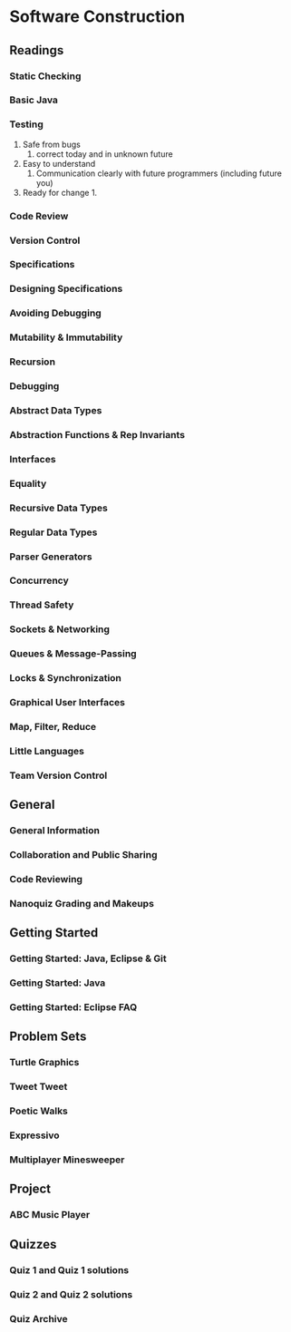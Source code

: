 # Software Construction #
## Readings ##
### Static Checking ###
### Basic Java ###
### Testing ###
1. Safe from bugs
	1. correct today and in unknown future
2. Easy to understand
	1. Communication clearly with future programmers (including future you)
3. Ready for change
	1. 

### Code Review ###
### Version Control ###
### Specifications ###
### Designing Specifications ###
### Avoiding Debugging ###
### Mutability & Immutability ###
### Recursion ###
### Debugging ###
### Abstract Data Types ###
### Abstraction Functions & Rep Invariants ###
### Interfaces ###
### Equality ###
### Recursive Data Types ###
### Regular Data Types ###
### Parser Generators ###
### Concurrency ###
### Thread Safety ###
### Sockets & Networking ###
### Queues & Message-Passing ###
### Locks & Synchronization ###
### Graphical User Interfaces ###
### Map, Filter, Reduce ###
### Little Languages ###
### Team Version Control ###

## General ##
### General Information ###
### Collaboration and Public Sharing ###
### Code Reviewing ###
### Nanoquiz Grading and Makeups ###

## Getting Started ##
### Getting Started: Java, Eclipse & Git ###
### Getting Started: Java ###
### Getting Started: Eclipse FAQ ###

## Problem Sets ##
### Turtle Graphics ###
### Tweet Tweet ###
### Poetic Walks ###
### Expressivo ###
### Multiplayer Minesweeper ###

## Project ##
### ABC Music Player ###

## Quizzes ##
### Quiz 1 and Quiz 1 solutions ###
### Quiz 2 and Quiz 2 solutions ###
### Quiz Archive ###
